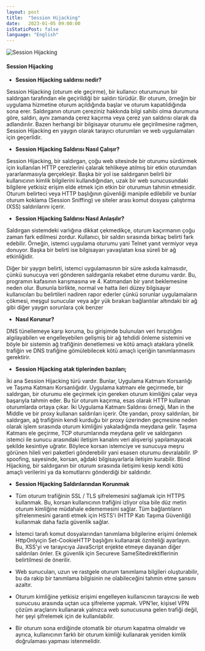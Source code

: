 ```yaml
---
layout: post
title:  "Session Hijacking"
date:   2023-01-05 09:00:00
isStaticPost: false
language: "English"
---
```


![Session Hijacking](/TR7-Website/10.jpeg)


#### **Session Hijacking**

- **Session Hijacking saldırısı nedir?**

Session Hijacking (oturum ele geçirme), bir kullanıcı oturumunun bir saldırgan tarafından ele geçirildiği bir saldırı türüdür. Bir oturum, örneğin bir uygulama hizmetine oturum açıldığında başlar ve oturum kapatıldığında sona erer. Saldırganın oturum çereziniz hakkında bilgi sahibi olma durumuna göre, saldırı, aynı zamanda çerez kaçırma veya çerez yan saldırısı olarak da adlandırılır. Bazen herhangi bir bilgisayar oturumu ele geçirilmesine rağmen, Session Hijacking en yaygın olarak tarayıcı oturumları ve web uygulamaları için geçerlidir.

- **Session Hijacking Saldırısı Nasıl Çalışır?**

Session Hijacking, bir saldırgan, çoğu web sitesinde bir oturumu sürdürmek için kullanılan HTTP çerezlerini çalarak tehlikeye atılmış bir etkin oturumdan yararlanmasıyla gerçekleşir. Başka bir yol ise saldırganın belirli bir kullanıcının kimlik bilgilerini kullandığından, uzak bir web sunucusundaki bilgilere yetkisiz erişim elde etmek için etkin bir oturumun tahmin etmesidir. Oturum belirteci veya HTTP başlığının güvenliği manipıle edilebilir ve bunlar oturum koklama (Session Sniffing) ve siteler arası komut dosyası çalıştırma (XSS) saldırılarını içerir.

- **Session Hijacking Saldırısı Nasıl Anlaşılır?**

Saldırgan sistemdeki varlığına dikkat çekmedikçe, oturum kaçırmanın çoğu zaman fark edilmesi zordur. Kullanıcı, bir saldırı sırasında birkaç belirti fark edebilir. Örneğin, istemci uygulama oturumu yani Telnet yanıt vermiyor veya donuyor. Başka bir belirti ise bilgisayarı yavaşlatan kısa süreli bir ağ etkinliğidir.

Diğer bir yaygın belirti, istemci uygulamasının bir süre askıda kalmasıdır, çünkü sunucuya veri gönderen saldırganla rekabet etme durumu vardır. Bu, programın kafasının karışmasına ve 4. Katmandan bir yanıt beklemesine neden olur. Bununla birlikte, normal ve hatta ileri düzey bilgisayar kullanıcıları bu belirtileri nadiren rapor ederler çünkü sorunlar uygulamaların çökmesi, meşgul sunucular veya ağır yük bırakan bağlantılar altındaki bir ağ gibi diğer yaygın sorunlara çok benzer

- **Nasıl Korunur?**

DNS tünellemeye karşı koruma, bu girişimde bulunulan veri hırsızlığını algılayabilen ve engelleyebilen gelişmiş bir ağ tehdidi önleme sistemini ve böyle bir sistemin ağ trafiğinin denetlemesi ve kötü amaçlı ataklara yönelik trafiğin ve DNS trafiğine gömülebilecek kötü amaçlı içeriğin tanımlanmasını gerektirir.

- **Session Hijacking atak tiplerinden bazıları;**

İki ana Session Hijacking türü vardır. Bunlar, Uygulama Katmanı Korsanlığı ve Taşıma Katmanı Korsanlığıdır.  Uygulama katmanı ele geçirmede, bir saldırgan, bir oturumu ele geçirmek için gereken oturum kimliğini çalar veya başarıyla tahmin eder. Bu tür oturum kaçırma, esas olarak HTTP kullanan oturumlarda ortaya çıkar. İki Uygulama Katmanı Saldırısı örneği, Man in the Middle ve bir proxy kullanan saldırıları içerir. Öte yandan, proxy saldırıları, bir saldırgan, ağ trafiğinin kendi kurduğu bir proxy üzerinden geçmesine neden olarak işlem sırasında oturum kimliğini yakaladığında meydana gelir. Taşıma Katmanı ele geçirme, TCP oturumlarında meydana gelir ve saldırganın istemci ile sunucu arasındaki iletişim kanalını veri alışverişi yapılamayacak şekilde kesintiye uğratır. Böylece korsan istemciye ve sunucuya meşru görünen hileli veri paketleri gönderebilir yani esasen oturumu devralabilir. IP spoofing, sayesinde, korsan, ağdaki bilgisayarlarla iletişim kurabilir. Blind Hijacking, bir saldırganın bir oturum sırasında iletişimi kesip kendi kötü amaçlı verilerini ya da komutlarını gönderdiği bir saldırıdır.

- **Session Hijacking Saldırılarından Korunmak**

- Tüm oturum trafiğinin SSL / TLS şifrelemesini sağlamak için HTTPS kullanmak. Bu, korsan kullanıcının trafiğini izliyor olsa bile düz metin oturum kimliğine müdahale edememesini sağlar. Tüm bağlantıların şifrelenmesini garanti etmek için HSTS'i (HTTP Katı Taşıma Güvenliği) kullanmak daha fazla güvenlik sağlar.

- İstemci tarafı komut dosyalarından tanımlama bilgilerine erişimi önlemek HttpOnlyiçin Set-CookieHTTP başlığını kullanarak özniteliği ayarlayın. Bu, XSS'yi ve tarayıcıya JavaScript enjekte etmeye dayanan diğer saldırıları önler. Ek güvenlik için Secureve SameSitedirektiflerinin belirtilmesi de önerilir.

- Web sunucuları, uzun ve rastgele oturum tanımlama bilgileri oluşturabilir, bu da rakip bir tanımlama bilgisinin ne olabileceğini tahmin etme şansını azaltır.

- Oturum kimliğine yetkisiz erişimi engelleyen kullanıcının tarayıcısı ile web sunucusu arasında uçtan uca şifreleme yapmak. VPN’ler, kişisel VPN çözüm araçlarını kullanarak yalnızca web sunucusuna gelen trafiği değil, her şeyi şifrelemek için de kullanılabilir.

- Bir oturum sona erdiğinde otomatik bir oturum kapatma olmalıdır ve ayrıca, kullanıcının farklı bir oturum kimliği kullanarak yeniden kimlik doğrulaması yapması istenmelidir.